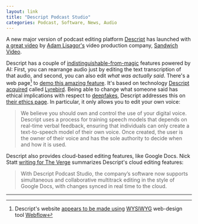 ```yaml
---
layout: link
title: "Descript Podcast Studio"
categories: Podcast, Software, News, Audio
---
```


A new major version of podcast editing platform [Descript](https://www.descript.com/) has launched with [a great video](https://www.youtube.com/watch?v=Maz0TVyTwiw) by [Adam Lisagor's](https://twitter.com/adamlisagor) video production company, [Sandwich Video](https://sandwichvideo.com/). 

Descript has a couple of [indistinguishable-from-magic](https://en.wikipedia.org/wiki/Clarke%27s_three_laws) features powered by AI: First, you can rearrange audio just by editing the text transcription of that audio, and second, you can also edit *what was actually said*. There's a web page[^descriptuseswebflow] to [demo this amazing feature](https://www.descript.com/overdub). It's based on technology [Descript acquired](https://techcrunch.com/2019/09/18/descript-audio/) called [Lyrebird](https://www.descript.com/lyrebird-ai). Being able to change what someone said has ethical implications with respect to [deepfakes](https://en.wikipedia.org/wiki/Deepfake), Descript addresses this on [their ethics page](https://www.descript.com/ethics). In particular, it only allows you to edit your own voice:

> We believe you should own and control the use of your digital voice. Descript uses a process for training speech models that depends on real-time verbal feedback, ensuring that individuals can only create a text-to-speech model of their own voice. Once created, the user is the owner of their voice and has the sole authority to decide when and how it is used.

Descript also provides cloud-based editing features, like Google Docs. Nick Statt [writing for The Verge](https://www.theverge.com/2019/9/18/20871613/descript-podcast-studio-launch-editor-overdub-ai-features-pricing-release-date) summarizes Descript's cloud editing features:

> With Descript Podcast Studio, the company’s software now supports simultaneous and collaborative multitrack editing in the style of Google Docs, with changes synced in real time to the cloud.

* * *

[^descriptuseswebflow]: Descript's website [appears to be made using](https://descript-3-0.webflow.io/) [WYSIWYG](https://en.wikipedia.org/wiki/WYSIWYG) web-design tool [Webflow](https://webflow.com/)

